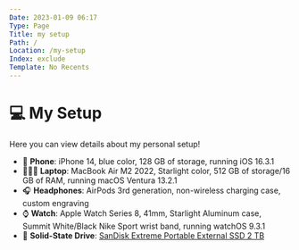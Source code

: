 ```yaml
---
Date: 2023-01-09 06:17
Type: Page
Title: my setup
Path: /
Location: /my-setup
Index: exclude
Template: No Recents
---
```


# 💻 My Setup

Here you can view details about my personal setup!

- 📱 **Phone**: iPhone 14, blue color, 128 GB of storage, running iOS 16.3.1
- 👨🏻‍💻 **Laptop**: MacBook Air M2 2022, Starlight color, 512 GB of storage/16 GB of RAM, running macOS Ventura 13.2.1
- 🎧 **Headphones**: AirPods 3rd generation, non-wireless charging case, custom engraving
- ⌚️ **Watch**: Apple Watch Series 8, 41mm, Starlight Aluminum case, Summit White/Black Nike Sport wrist band, running watchOS 9.3.1
- 💾 **Solid-State Drive**: [SanDisk Extreme Portable External SSD 2 TB](https://a.co/d/61rfm5Y)